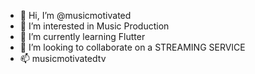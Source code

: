 - 👋 Hi, I’m @musicmotivated
- 👀 I’m interested in Music Production
- 🌱 I’m currently learning Flutter
- 💞️ I’m looking to collaborate on a STREAMING SERVICE
- 📫 musicmotivatedtv

<!---
musicmotivated/musicmotivated is a ✨ special ✨ repository because its `README.md` (this file) appears on your GitHub profile.
You can click the Preview link to take a look at your changes.
--->
